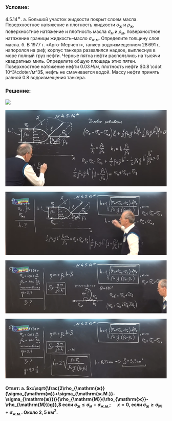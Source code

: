 ###  Условие: 

$4.5.14^{∗}.$ а. Большой участок жидкости покрыт слоем масла. Поверхностное натяжение и плотность жидкости $\sigma_ж$ и $\rho_ж$, поверхностное натяжение и плотность масла $\sigma_м$ и $\rho_м$, поверхностное натяжение границы жидкость–масло $\sigma_{ж.м}$. Определите толщину слоя масла. б. В 1977 г. «Арго-Мерчент», танкер водоизмещением $28\,691\,т$, напоролся на риф; корпус танкера развалился надвое, выплеснув в море полный груз нефти. Черные пятна нефти расползлись на тысячи квадратных миль. Определите общую площадь этих пятен. Поверхностное натяжение нефти $0.03\,Н/м$, плотность нефти $0.8 \cdot 10^3\cdotкг/м^3$, нефть не смачивается водой. Массу нефти принять равной $0.8$ водоизмещения танкера. 

###  Решение: 

![](https://www.youtube.com/embed/P2BaM4xIiGk) 

![|756x356, 67%](../../img/4.5.14/01.png) 

![|930x362, 67%](../../img/4.5.14/02.png) 

![|930x305, 67%](../../img/4.5.14/03.png) 

![|930x340, 67%](../../img/4.5.14/04.png) 

####  Ответ: а. $x=\sqrt{\frac{2\rho_{\mathrm{ж}}(\sigma_{\mathrm{м}}+\sigma_{\mathrm{ж.M.}}-\sigma_{\mathrm{ж}})}{\rho_{\mathrm{M}}(\rho_{\mathrm{ж}}-\rho_{\mathrm{M}})g}},$ если $\sigma_{\mathrm{ж}}\leqslant\sigma_{\mathrm{м}}+\sigma_{\mathrm{ж.м.}};\quad$ $x=0,$ если $\sigma_{\mathrm{ж}}\geqslant\sigma_{\mathrm{M}}+\sigma_{\mathrm{ж.м.}}.$ Около $2{,}5\mathrm{~км}^2$.
